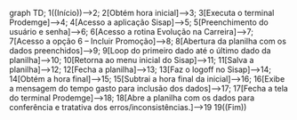 graph TD;
    1((Início))-->2;
    2[Obtém hora inicial]-->3;
    3[Executa o terminal Prodemge]-->4;
    4[Acesso a aplicação Sisap]-->5;
    5[Preenchimento do usuário e senha]-->6;
    6[Acesso a rotina Evolução na Carreira]-->7;
    7[Acesso a opção 6 – Incluir Promoção]-->8;
    8[Abertura da planilha com os dados preenchidos]-->9;
    9[Loop do primeiro dado até o último dado da planilha]-->10;
    10[Retorna ao menu inicial do Sisap]-->11;
    11[Salva a planilha]-->12;
    12[Fecha a planilha]-->13;
    13[Faz o logoff no Sisap]-->14;
    14[Obtém a hora final]-->15;
    15[Subtrai a hora final da inicial]-->16;
    16[Exibe a mensagem do tempo gasto para inclusão dos dados]-->17;
    17[Fecha a tela do terminal Prodemge]-->18;
    18[Abre a planilha com os dados para conferência e tratativa dos erros/inconsistências.]-->19
    19((Fim))